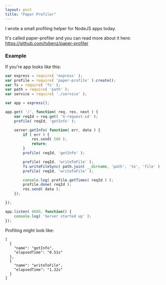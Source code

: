 ```yaml
---
layout: post
title: "Paper Profiler"
---
```


I wrote a small profiling helper for NodeJS apps today.

It's called paper-profiler and you can read more about it here: <https://github.com/tybenz/paper-profiler>

### Example

If you're app looks like this:

```javascript
var express = require( 'express' );
var profile = require( 'paper-profile' ).create();
var fs = require( 'fs' );
var path = require( 'path' );
var service = require( './service' );

var app = express();

app.get( '/', function( req, res, next ) {
    var reqId = req.get( 'X-request-id' );
    profile( reqId, 'getInfo' );

    server.getInfo( function( err, data ) {
        if ( err ) {
            res.send( 500 );
            return;
        }
        profile( reqId, 'getInfo' );

        profile( reqId, 'writeToFile' );
        fs.writeFileSync( path.join( __dirname, 'path', 'to', 'file' ), JSON.stringify( data ), 'utf8' );
        profile( reqId, 'writeToFile' );

        console.log( profile.getTimes( reqId ) );
        profile.done( reqId );
        res.send( data );
    });

});

app.listen( 8080, function() {
    console.log( 'Server started up' );
});
```

Profiling might look like:

```
[
  {
    "name": "getInfo",
    "elapsedTime": "0.51s"
  },
  {
    "name": "writeToFile",
    "elapsedTime": "1.32s"
  }
]
```
